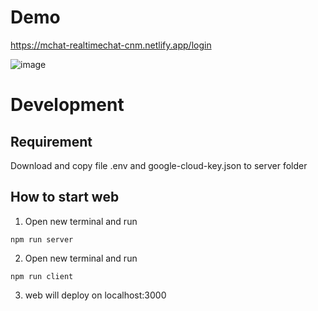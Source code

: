 # Demo
https://mchat-realtimechat-cnm.netlify.app/login

![image](https://user-images.githubusercontent.com/62861666/196596739-81581d9d-229e-469a-b14f-41586ca8948a.png)
# Development
## Requirement
Download and copy file .env and google-cloud-key.json to server folder
## How to start web
1. Open new terminal and run
```
npm run server
```
2. Open new terminal and run
```
npm run client
```
3. web will deploy on localhost:3000

